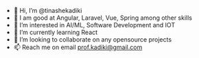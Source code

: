 - 👋 Hi, I’m @tinashekadiki
- 💞️ I am good at Angular, Laravel, Vue, Spring among other skills
- 👀 I’m interested in AI/ML, Software Development and IOT
- 🌱 I’m currently learning React
- 💞️ I’m looking to collaborate on any opensource projects
- 📫 Reach me on email prof.kadiki@gmail.com

<!---
tinashekadiki/tinashekadiki is a ✨ special ✨ repository because its `README.md` (this file) appears on your GitHub profile.
You can click the Preview link to take a look at your changes.
--->
